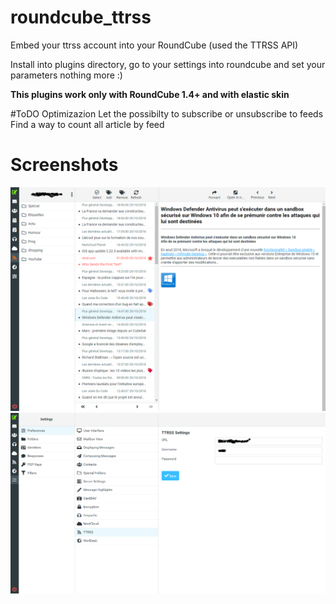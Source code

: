 # roundcube_ttrss
Embed your ttrss account into your RoundCube (used the TTRSS API)

Install into plugins directory, go to your settings into roundcube and set your parameters
nothing more :)

**This plugins work only with RoundCube 1.4+ and with elastic skin**

#ToDO
Optimizazion
Let the possibilty to subscribe or unsubscribe to feeds
Find a way to count all article by feed

# Screenshots
![roundcube_ttrss Mail](screenshots/Main.png)
![roundcube_ttrss Settings](screenshots/Settings.png)
